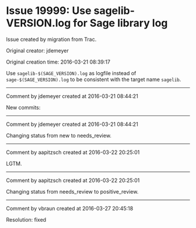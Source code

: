 # Issue 19999: Use sagelib-VERSION.log for Sage library log

Issue created by migration from Trac.

Original creator: jdemeyer

Original creation time: 2016-03-21 08:39:17

Use `sagelib-$(SAGE_VERSION).log` as logfile instead of `sage-$(SAGE_VERSION).log` to be consistent with the target name `sagelib`.


---

Comment by jdemeyer created at 2016-03-21 08:44:21

New commits:


---

Comment by jdemeyer created at 2016-03-21 08:44:21

Changing status from new to needs_review.


---

Comment by aapitzsch created at 2016-03-22 20:25:01

LGTM.


---

Comment by aapitzsch created at 2016-03-22 20:25:01

Changing status from needs_review to positive_review.


---

Comment by vbraun created at 2016-03-27 20:45:18

Resolution: fixed
